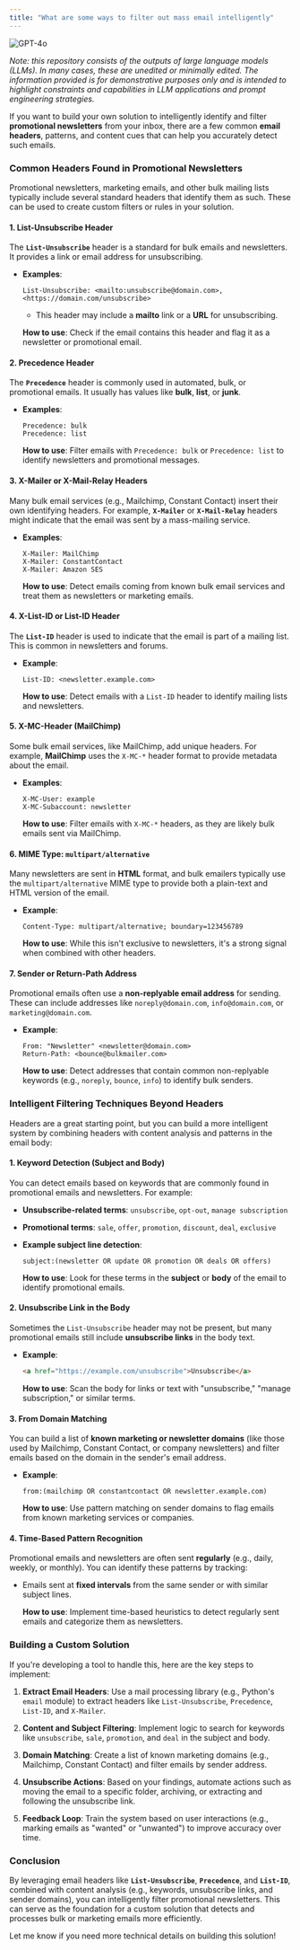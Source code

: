 ```yaml
---
title: "What are some ways to filter out mass email intelligently"
---
```

![GPT-4o](https://img.shields.io/badge/GPT--4o-3333FF?style=for-the-badge&logo=openai&logoColor=white)



*Note: this repository consists of the outputs of large language models (LLMs). In many cases, these are unedited or minimally edited. The information provided is for demonstrative purposes only and is intended to highlight constraints and capabilities in LLM applications and prompt engineering strategies.*


If you want to build your own solution to intelligently identify and filter **promotional newsletters** from your inbox, there are a few common **email headers**, patterns, and content cues that can help you accurately detect such emails.

### Common Headers Found in Promotional Newsletters

Promotional newsletters, marketing emails, and other bulk mailing lists typically include several standard headers that identify them as such. These can be used to create custom filters or rules in your solution.

#### 1. **List-Unsubscribe Header**
The **`List-Unsubscribe`** header is a standard for bulk emails and newsletters. It provides a link or email address for unsubscribing.

- **Examples**:
  ```text
  List-Unsubscribe: <mailto:unsubscribe@domain.com>, <https://domain.com/unsubscribe>
  ```
  - This header may include a **mailto** link or a **URL** for unsubscribing.
  
  **How to use**: Check if the email contains this header and flag it as a newsletter or promotional email.

#### 2. **Precedence Header**
The **`Precedence`** header is commonly used in automated, bulk, or promotional emails. It usually has values like **bulk**, **list**, or **junk**.

- **Examples**:
  ```text
  Precedence: bulk
  Precedence: list
  ```
  
  **How to use**: Filter emails with `Precedence: bulk` or `Precedence: list` to identify newsletters and promotional messages.

#### 3. **X-Mailer or X-Mail-Relay Headers**
Many bulk email services (e.g., Mailchimp, Constant Contact) insert their own identifying headers. For example, **`X-Mailer`** or **`X-Mail-Relay`** headers might indicate that the email was sent by a mass-mailing service.

- **Examples**:
  ```text
  X-Mailer: MailChimp
  X-Mailer: ConstantContact
  X-Mailer: Amazon SES
  ```
  
  **How to use**: Detect emails coming from known bulk email services and treat them as newsletters or marketing emails.

#### 4. **X-List-ID or List-ID Header**
The **`List-ID`** header is used to indicate that the email is part of a mailing list. This is common in newsletters and forums.

- **Example**:
  ```text
  List-ID: <newsletter.example.com>
  ```
  
  **How to use**: Detect emails with a `List-ID` header to identify mailing lists and newsletters.

#### 5. **X-MC-Header (MailChimp)**
Some bulk email services, like MailChimp, add unique headers. For example, **MailChimp** uses the `X-MC-*` header format to provide metadata about the email.

- **Examples**:
  ```text
  X-MC-User: example
  X-MC-Subaccount: newsletter
  ```

  **How to use**: Filter emails with `X-MC-*` headers, as they are likely bulk emails sent via MailChimp.

#### 6. **MIME Type: `multipart/alternative`**
Many newsletters are sent in **HTML** format, and bulk emailers typically use the `multipart/alternative` MIME type to provide both a plain-text and HTML version of the email.

- **Example**:
  ```text
  Content-Type: multipart/alternative; boundary=123456789
  ```

  **How to use**: While this isn't exclusive to newsletters, it's a strong signal when combined with other headers.

#### 7. **Sender or Return-Path Address**
Promotional emails often use a **non-replyable email address** for sending. These can include addresses like `noreply@domain.com`, `info@domain.com`, or `marketing@domain.com`.

- **Example**:
  ```text
  From: "Newsletter" <newsletter@domain.com>
  Return-Path: <bounce@bulkmailer.com>
  ```

  **How to use**: Detect addresses that contain common non-replyable keywords (e.g., `noreply`, `bounce`, `info`) to identify bulk senders.

### Intelligent Filtering Techniques Beyond Headers

Headers are a great starting point, but you can build a more intelligent system by combining headers with content analysis and patterns in the email body:

#### 1. **Keyword Detection (Subject and Body)**
You can detect emails based on keywords that are commonly found in promotional emails and newsletters. For example:
- **Unsubscribe-related terms**: `unsubscribe`, `opt-out`, `manage subscription`
- **Promotional terms**: `sale`, `offer`, `promotion`, `discount`, `deal`, `exclusive`

- **Example subject line detection**:
  ```text
  subject:(newsletter OR update OR promotion OR deals OR offers)
  ```

  **How to use**: Look for these terms in the **subject** or **body** of the email to identify promotional emails.

#### 2. **Unsubscribe Link in the Body**
Sometimes the `List-Unsubscribe` header may not be present, but many promotional emails still include **unsubscribe links** in the body text.

- **Example**:
  ```html
  <a href="https://example.com/unsubscribe">Unsubscribe</a>
  ```

  **How to use**: Scan the body for links or text with "unsubscribe," "manage subscription," or similar terms.

#### 3. **From Domain Matching**
You can build a list of **known marketing or newsletter domains** (like those used by Mailchimp, Constant Contact, or company newsletters) and filter emails based on the domain in the sender's email address.

- **Example**:
  ```text
  from:(mailchimp OR constantcontact OR newsletter.example.com)
  ```

  **How to use**: Use pattern matching on sender domains to flag emails from known marketing services or companies.

#### 4. **Time-Based Pattern Recognition**
Promotional emails and newsletters are often sent **regularly** (e.g., daily, weekly, or monthly). You can identify these patterns by tracking:
- Emails sent at **fixed intervals** from the same sender or with similar subject lines.
  
  **How to use**: Implement time-based heuristics to detect regularly sent emails and categorize them as newsletters.

### Building a Custom Solution

If you're developing a tool to handle this, here are the key steps to implement:

1. **Extract Email Headers**: Use a mail processing library (e.g., Python's `email` module) to extract headers like `List-Unsubscribe`, `Precedence`, `List-ID`, and `X-Mailer`.

2. **Content and Subject Filtering**: Implement logic to search for keywords like `unsubscribe`, `sale`, `promotion`, and `deal` in the subject and body.

3. **Domain Matching**: Create a list of known marketing domains (e.g., Mailchimp, Constant Contact) and filter emails by sender address.

4. **Unsubscribe Actions**: Based on your findings, automate actions such as moving the email to a specific folder, archiving, or extracting and following the unsubscribe link.

5. **Feedback Loop**: Train the system based on user interactions (e.g., marking emails as "wanted" or "unwanted") to improve accuracy over time.

### Conclusion

By leveraging email headers like **`List-Unsubscribe`**, **`Precedence`**, and **`List-ID`**, combined with content analysis (e.g., keywords, unsubscribe links, and sender domains), you can intelligently filter promotional newsletters. This can serve as the foundation for a custom solution that detects and processes bulk or marketing emails more efficiently.

Let me know if you need more technical details on building this solution!